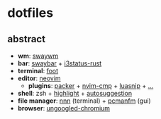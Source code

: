 # dotfiles

## abstract

- **wm**: [swaywm](https://github.com/swaywm/sway)
- **bar**: [swaybar](https://github.com/swaywm/sway) + [i3status-rust](https://github.com/greshake/i3status-rust)
- **terminal**: [foot](https://codeberg.org/dnkl/foot)
- **editor**: [neovim](https://github.com/neovim/neovim)
  - **plugins**: [packer](https://github.com/wbthomason/packer.nvim) + [nvim-cmp](https://github.com/hrsh7th/nvim-cmp) + [luasnip](https://github.com/L3MON4D3/LuaSnip) + [...](https://github.com/phanthh/dotfiles/blob/master/nvim/lua/pluginList.lua)
- **shell**: zsh + [highlight](https://github.com/zsh-users/zsh-syntax-highlighting) + [autosuggestion](https://github.com/zsh-users/zsh-autosuggestions)
- **file manager**: [nnn](https://github.com/jarun/nnn) (terminal) + [pcmanfm](https://github.com/lxde/pcmanfm) (gui)
- **browser**: [ungoogled-chromium](https://github.com/Eloston/ungoogled-chromium)
  <!-- - **css**: modified [cascade](https://github.com/andreasgrafen/cascade) -->
  <!-- - **vim**: [tridactyl](https://github.com/tridactyl/tridactyl) + modified [userContent.css](https://github.com/phanthh/dotfiles/blob/master/userContent.css) -->
